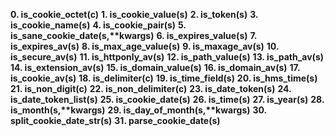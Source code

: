 
__0. is_cookie_octet(c)__
__1. is_cookie_value(s)__
__2. is_token(s)__
__3. is_cookie_name(s)__
__4. is_cookie_pair(s)__
__5. is_sane_cookie_date(s,**kwargs)__
__6. is_expires_value(s)__
__7. is_expires_av(s)__
__8. is_max_age_value(s)__
__9. is_maxage_av(s)__
__10. is_secure_av(s)__
__11. is_httponly_av(s)__
__12. is_path_value(s)__
__13. is_path_av(s)__
__14. is_extension_av(s)__
__15. is_domain_value(s)__
__16. is_domain_av(s)__
__17. is_cookie_av(s)__
__18. is_delimiter(c)__
__19. is_time_field(s)__
__20. is_hms_time(s)__
__21. is_non_digit(c)__
__22. is_non_delimiter(c)__
__23. is_date_token(s)__
__24. is_date_token_list(s)__
__25. is_cookie_date(s)__
__26. is_time(s)__
__27. is_year(s)__
__28. is_month(s,**kwargs)__
__29. is_day_of_month(s,**kwargs)__
__30. split_cookie_date_str(s)__
__31. parse_cookie_date(s)__
